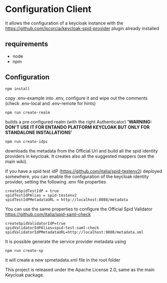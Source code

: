 # Configuration Client
It allows the configuration of a keycloak instance with the https://github.com/lscorcia/keycloak-spid-provider plugin already installed 

## requirements
* node
* npm

## Configuration
```
npm install
```

copy .env-example into .env, configure it and wipe out the comments (check .env-local and .env-remote for hints)

```
npm run create-realm 
```
builds a pre configured realm (with the right Authenticator) **'WARNING: DON'T USE IT FOR ENTANDO PLATFORM KEYCLOAK BUT ONLY FOR STANDALONE INSTALLATIONS'**

```
npm run create-idps
```
downloads the metadata from the Official Url and build all the spid identity providers in keycloak. It creates also all the suggested mappers (see the main wiki).

If you have a spid test idP (https://github.com/italia/spid-testenv2) deployed somewhere, you can enable the configuration of the keycloak identity provider, setting the following .env file properties

```
createSpidTestIdP = true 
spidTestIdPAlias = spid-testenv2
spidTestIdPMetadataURL = http://localhost:8088/metadata
```

You can use the same properties to configure the Official Spid Validator https://github.com/italia/spid-saml-check 

```
createSpidValidatorIdP=true
spidValidatorIdPAlias=spid-test-saml-check
spidValidatorIdPMetadataURL=http://localhost:9080/metadata.xml
```

It is possible generate the service provider metadata using
```
npm run create-sp
```
it will create a new spmetadata.xml file in the root folder


This project is released under the Apache License 2.0, same as the main Keycloak
package.

